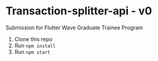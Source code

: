 # Transaction-splitter-api - v0
Submission for Flutter Wave Graduate Trainee Program

1. Clone this repo
2. Run `npm install`
3. Run `npm start`




